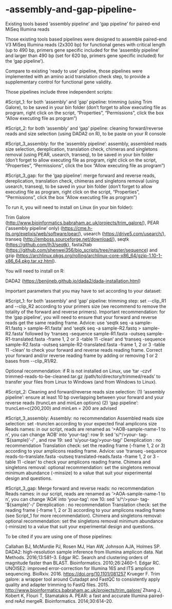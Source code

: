 # -assembly-and-gap-pipeline-
Existing tools based ‘assembly pipeline’ and ‘gap pipeline’ for paired-end MiSeq Illumina reads

Those existing tools based pipelines were designed to assemble paired-end V3 MiSeq Illumina reads (2x300 bp) for functional genes with critical length (up to 490 bp, primers gene specific included for the ‘assembly pipeline’ and larger than 490 bp (set for 620 bp, primers gene specific included) for the ‘gap pipeline’). 

Compare to existing 'ready to use' pipeline, those pipelines were implemented with an amino acid translation check step, to provide a supplementary control for functional gene validity. 

Those pipelines include three independent scripts:

#Script_1: for both ‘assembly’ and ‘gap’ pipeline: trimming (using Trim Galore), to be saved in your bin folder (don’t forget to allow executing file as program, right click on the script, “Properties”, “Permissions”, click the box “Allow executing file as program”)

#Script_2: for both ‘assembly’ and ‘gap’ pipeline: cleaning forward/reverse reads and size selection (using DADA2 on R), to be paste on your R console

#Script_3_assembly: for the ‘assembly pipeline’: assembly, assembled reads size selection, dereplication, translation check, chimeras and singletons removal (using PEAR, usearch, transeq), to be saved in your bin folder (don’t forget to allow executing file as program, right click on the script, “Properties”, “Permissions”, click the box “Allow executing file as program”)

#Script_3_gap: for the ‘gap pipeline’: merge forward and reverse reads, dereplication, translation check, chimeras and singletons removal (using usearch, transeq), to be saved in your bin folder (don’t forget to allow executing file as program, right click on the script, “Properties”, “Permissions”, click the box “Allow executing file as program”)

To run it, you will need to install on Linux (in your bin folder):

Trim Galore (http://www.bioinformatics.babraham.ac.uk/projects/trim_galore/), PEAR (‘assembly pipeline’ only) (https://cme.h-its.org/exelixis/web/software/pear/), usearch (https://drive5.com/usearch/), transeq (http://emboss.sourceforge.net/download/), seqtk (https://github.com/lh3/seqtk), fasta2tab (https://github.com/shenwei356/bio_scripts/tree/master/sequence) and gzip (https://archlinux.pkgs.org/rolling/archlinux-core-x86_64/gzip-1.10-1-x86_64.pkg.tar.xz.html).

You will need to install on R:

DADA2 (https://benjjneb.github.io/dada2/dada-installation.html)

Important parameters that you may have to set according to your dataset:

#Script_1: for both ‘assembly’ and ‘gap’ pipeline: trimming step: set --clip_R1 and --clip_R2 according to your primers size (we recommend to remove the totality of the forward and reverse primers). Important recommendation: for the ‘gap pipeline’, you will need to ensure that your forward and reverse reads get the same reading frame. Advice: use ‘seqtk seq -a sample-R1.fastq > sample-R1.fasta’ and ‘seqtk seq -a sample-R2.fastq > sample-R2.fasta’ followed by ‘transeq -sequence sample-R1.fasta -outseq sample-R1-translated.fasta -frame 1, 2 or 3 -table 11 -clean’ and  ‘transeq -sequence sample-R2.fasta -outseq sample-R2-translated.fasta -frame 1, 2 or 3 -table 11 -clean’ to check your forward and reverse reads reading frame. Correct your forward and/or reverse reading frame by adding or removing 1 or 2 bases from --clip_R1/R2. 

Optional recommendation: if R is not installed on Linux, use ‘tar -czvf trimmed-reads-to-be-cleaned.tar.gz /path/to/directory/trimmed/reads’ to transfer your files from Linux to Windows (and from Windows to Linux). 

#Script_2: Cleaning and forward/reverse reads size selection: (1) ‘assembly pipeline’: ensure at least 10 bp overlapping between your forward and your reverse reads (truncLen and minLen options) (2) ‘gap pipeline’: truncLen=c(200,200) and minLen = 200 are advised

#Script_3_assembly: 
Assembly: no recommendation
Assembled reads size selection: set -trunclen according to your expected final amplicons size
Reads names: in our script, reads are renamed as ‘>AOB-sample-name-1 to n’, you can change ‘AOB’ into ‘your-tag’: row 9: sed 's/^/>your- tag-'${sample}'-/' , and row 19: sed 's/your-tag/>your-tag/'
Dereplication : no recommendation
Translation check: set the reading frame (-frame 1, 2 or 3) according to your amplicons reading frame. Advice: use ‘transeq -sequence reads-to-translate.fasta -outseq translated-reads.fasta -frame 1, 2 or 3 -table 11 -clean’ to check your amplicons reading frame.
Chimera and singletons removal: optional recommendation: set the singletons removal minimum abundance (-minsize) to a value that suit your experimental design and questions.   

#Script_3_gap: 
Merge forward and reverse reads: no recommendation
Reads names: in our script, reads are renamed as ‘>AOA-sample-name-1 to n’, you can change ‘AOA’ into ‘your-tag’: row 10: sed 's/^/>your- tag-'${sample}'-/' 
Dereplication : no recommendation
Translation check: set the reading frame (-frame 1, 2 or 3) according to your amplicons reading frame (see Script_1 for more recommendation). 
Chimera and singletons removal: optional recommendation: set the singletons removal minimum abundance (-minsize) to a value that suit your experimental design and questions.   

To be cited if you are using one of those pipelines:

Callahan BJ, McMurdie PJ, Rosen MJ, Han AW, Johnson AJA, Holmes SP. DADA2: high-resolution sample inference from Illumina amplicon data. Nat Methods. 2016;13:581–3.
Edgar RC. Search and clustering orders of magnitude faster than BLAST. Bioinformatics. 2010;26:2460–1.
Edgar RC. UNOISE2: improved error-correction for Illumina 16S and ITS amplicon sequencing. BioRxiv. 2016. https://doi.org/10.1101/081257 
Krueger F. Trim galore: a wrapper tool around Cutadapt and FastQC to consistently apply quality and adapter trimming to FastQ files. 2015. http://www.bioinformatics.babraham.ac.uk/projects/trim_galore/
Zhang J, Kobert K, Flouri T, Stamatakis A. PEAR: a fast and accurate Illumina paired-end reAd mergeR. Bioinformatics. 2014;30:614–20.




